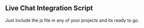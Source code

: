 ## Live Chat Integration Script

Just include the js file in any of your projects and its ready to go.